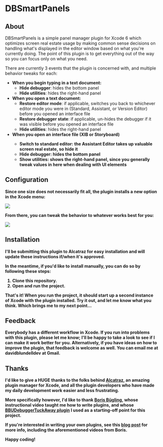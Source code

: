 DBSmartPanels
=============

About
-----

DBSmartPanels is a simple panel manager plugin for Xcode 6 which optimizes screen real estate usage by making common sense decisions on handling what's displayed in the editor window based on what you're currently doing. The point of this plugin is to get everything out of the way so you can focus only on what you need.

There are currently 3 events that the plugin is concerned with, and multiple behavior tweaks for each:
* <b>When you begin typing in a text document:</b>
    * <b>Hide debugger</b>: hides the bottom panel
    * <b>Hide utilities</b>: hides the right-hand panel
* <b>When you open a text document:</b>
    * <b>Restore editor mode</b>: if applicable, switches you back to whichever editor mode you were in (Standard, Assistant, or Version Editor) before you opened an interface file
    * <b>Restore debugger state</b>: if applicable, un-hides the debugger if it was visible before you opened an interface file
    * <b>Hide utilities</b>: hides the right-hand panel
* <b>When you open an interface file (XIB or Storyboard)
    * <b>Switch to standard editor</b>: the Assistant Editor takes up valuable screen real estate, so hide it
    * <b>Hide debugger</b>: hides the bottom panel
    * <b>Show utilities</b>: shows the right-hand panel, since you generally tweak values in here when dealing with UI elements

Configuration
-------------

Since one size does not necessarily fit all, the plugin installs a new option in the Xcode menu:

<img src="https://dl.dropboxusercontent.com/s/hwx5rijy1vuh04t/Smart%20Panels%20Menu%20Item.png" />

From there, you can tweak the behavior to whatever works best for you:

<img src="https://dl.dropboxusercontent.com/s/xkrpv5s3ahyr3qd/Smart%20Panels%20Preferences.png" />

Installation
------------

I'll be submitting this plugin to Alcatraz for easy installation and will update these instructions if/when it's approved.

In the meantime, if you'd like to install manually, you can do so by following these steps:

1. Clone this repository.
2. Open and run the project.

That's it! When you run the project, it should start up a second instance of Xcode with the plugin installed. Try it out, and let me know what you think. Which brings me to my next point...

Feedback
--------

Everybody has a different workflow in Xcode. If you run into problems with this plugin, please let me know; I'll be happy to take a look to see if I can make it work better for you. Alternatively, if you have ideas on how to improve the plugin, that feedback is welcome as well. You can email me at davidblundelldev at Gmail.

Thanks
------

I'd like to give a HUGE thanks to the folks behind <a href="http://alcatraz.io">Alcatraz</a>, an amazing plugin manager for Xcode, and all the plugin developers who have made my daily development work easier and less frustrating.

More specifically however, I'd like to thank <a href="https://github.com/neonichu">Boris Bügling</a>, whose instructional video taught me how to write plugins, and whose <a href="https://github.com/neonichu/BBUDebuggerTuckAway">BBUDebuggerTuckAway plugin</a> I used as a starting-off point for this project.

If you're interested in writing your own plugins, see this <a href="http://alcatraz.io/blog/writing-plugins/">blog post</a> for more info, including the aforementioned videos from Boris.

Happy coding!
